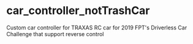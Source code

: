 # car_controller_notTrashCar
Custom car controller for TRAXAS RC car for 2019 FPT's Driverless Car Challenge that support reverse control
